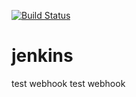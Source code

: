 [![Build Status](http://localhost:8080/buildStatus/icon?job=scm-pipeline)](http://localhost:8080/job/scm-pipeline/)
# jenkins
test webhook
test webhook
